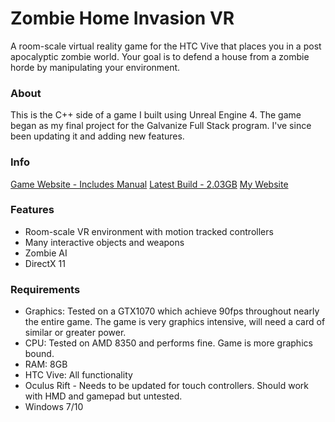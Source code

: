 # Zombie Home Invasion VR
A room-scale virtual reality game for the HTC Vive that places you in a post apocalyptic zombie world. Your goal is to defend a house from a zombie horde by manipulating your environment.
### About
This is the C++ side of a game I built using Unreal Engine 4. The game began as my final project for the Galvanize Full Stack program. I've since been updating it and adding new features.
### Info
[Game Website - Includes Manual](http://zombiehomeinvasion.com/index.html)
[Latest Build - 2.03GB](https://goo.gl/FQCqIQ)
[My Website](http://nyedesign.org)
### Features
- Room-scale VR environment with motion tracked controllers
- Many interactive objects and weapons
- Zombie AI
- DirectX 11
### Requirements
- Graphics: Tested on a GTX1070 which achieve 90fps throughout nearly the entire game. The game is very graphics intensive, will need a card of similar or greater power.
- CPU: Tested on AMD 8350 and performs fine. Game is more graphics bound.
- RAM: 8GB
- HTC Vive: All functionality
- Oculus Rift - Needs to be updated for touch controllers. Should work with HMD and gamepad but untested.
- Windows 7/10
